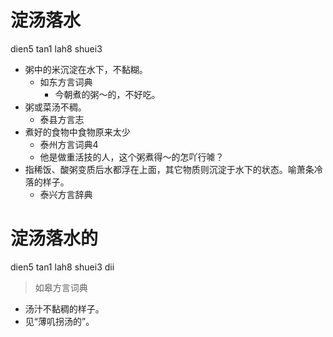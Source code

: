 # 淀汤落水
dien5 tan1 lah8 shuei3
+ 粥中的米沉淀在水下，不黏糊。
  * 如东方言词典
    - 今朝煮的粥～的，不好吃。
+ 粥或菜汤不稠。
  * 泰县方言志
+ 煮好的食物中食物原来太少
  * 泰州方言词典4
  - 他是做重活技的人，这个粥煮得～的怎吖行㖸？
+ 指稀饭、酸粥变质后水都浮在上面，其它物质则沉淀于水下的状态。喻萧条冷落的样子。
  * 泰兴方言辞典

# 淀汤落水的
dien5 tan1 lah8 shuei3 dii
> 如皋方言词典
- 汤汁不黏稠的样子。
- 见“薄叽拐汤的”。
